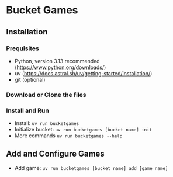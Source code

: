 # Bucket Games

## Installation
### Prequisites
- Python, version 3.13 recommended (https://www.python.org/downloads/)
- uv (https://docs.astral.sh/uv/getting-started/installation/)
- git (optional)

### Download or Clone the files


### Install and Run
- Install: `uv run bucketgames`
- Initialize bucket: `uv run bucketgames [bucket name] init`
- More commands `uv run bucketgames --help`

## Add and Configure Games
- Add game: `uv run bucketgames [bucket name] add [game name]`
